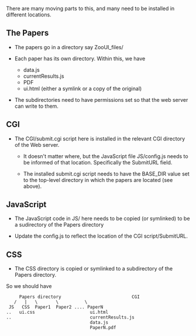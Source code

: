 There are many moving parts to this, and many need to be installed in different locations.


## The Papers
+ The papers go in a directory say ZooUI_files/
+ Each paper has its own directory. Within this, we have
  + data.js
  + currentResults.js
  + PDF
  + ui.html (either a symlink or a copy of the original)

+ The subdirectories need to have permissions set so that the web server can write to them.

## CGI
+ The CGI/submit.cgi script here is installed in the relevant CGI directory of the Web server.
  + It doesn't matter where, but the JavaScript file JS/config.js needs to be informed of that
    location. Specifically the SubmitURL field.
	
  + The installed submit.cgi script needs to have the BASE_DIR value set to the top-level directory
    in which the papers are located (see above).
	
## JavaScript
+ The JavaScript code in JS/ here needs to be copied (or symlinked) to be a sudirectory of 
  the Papers directory
  
+ Update the config.js  to reflect the location of the CGI script/SubmitURL.

## CSS
+ The CSS directory is copied or symlinked to a subdirectory of the Papers directory.



So we should have

```
     Papers directory                           CGI       
   /   |   \       \          \
 JS   CSS  Paper1  Paper2 .... PaperN
..   ui.css                     ui.html
..                              currentResults.js
                                data.js
								PaperN.pdf
```


